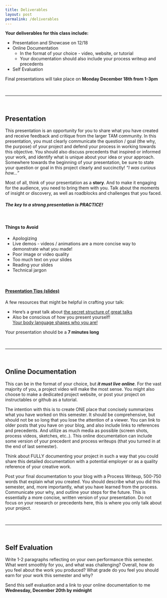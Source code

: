 ```yaml
---
title: Deliverables
layout: post
permalink: /deliverables
---
```


<span class="underlined">**Your deliverables for this class include:**</span>

+ Presentation and Showcase on 12/18
+ Online Documentation
	+ In the format of your choice - video, website, or tutorial
	+ Your documentation should also include your process writeup and precedents
+ Self Evaluation

Final presentations will take place on <span class="underlined">**Monday December 18th from 1-3pm**</span>

<br>
<hr>
<br>

## Presentation

This presentation is an opportunity for you to share what you have created and receive feedback and critique from the larger TAM community. In this presentation, you must clearly communicate the question / goal (the why, the purpose) of your project and defend your process in working towards this objective. You should also discuss precedents that inspired or informed your work, and identify what is unique about your idea or your approach. Somewhere towards the beginning of your presentation, be sure to state your question or goal in this project clearly and succinctly! *“I was curious how…”*

Most of all, think of your presentation as a <span class="underlined">**story**</span>. And to make it engaging for the audience, you need to bring them with you. Talk about the moments of insight or discovery, as well as roadblocks and challenges that you faced.  

#### ***The key to a strong presentation is PRACTICE!***

<br>

#### Things to Avoid

+ Apologizing
+ Live demos - videos / animations are a more concise way to demonstrate what you made!
+ Poor image or video quality
+ Too much text on your slides
+ Reading your slides
+ Technical jargon

<br>

#### [Presentation Tips (slides)](https://docs.google.com/a/colorado.edu/presentation/d/1jfoPLamRvxa8YFGYEvU7W-SMV7aAQvj4LBcIOIu35uE/edit?usp=sharing)

A few resources that might be helpful in crafting your talk:

+ Here’s a great talk about <span class="underlined">[the secret structure of great talks](https://www.ted.com/talks/nancy_duarte_the_secret_structure_of_great_talks)</span>
+ Also be conscious of how you present yourself! <br><span class="underlined">[Your body language shapes who you are!](https://www.ted.com/talks/amy_cuddy_your_body_language_shapes_who_you_are)</span>


Your presentation should be a <span class="underlined">**7 minutes long**</span><br>


<br>
<hr>
<br>

<!-- ## Precedents / References

<span class="underlined">*Capstone 1 Only*</span>

You should submit a minimum of 3 precedents, or references of work that have inspired you in this process. This could be work that is similar to yours. It could be an example of something that works really well, or an example of something that you are aiming to improve or reimagine. A precedent could also be technology that has enabled your work; or it might be a significant person or event who inspired your why.

Reflect on your process this semester, and consider the most significant influences. These are your precedents. If you’re not sure if something counts as a precedent, talk to me about it!!!

For each precedent, you must write a description of what it is and how it informs your work.

If you have a longer collection of resources that you have utilized throughout your process, you must also cite these sources as part of your deliverables.

<br>
<hr>
<br>

## Process Writeup

<span class="underlined">*Capstone 1 Only*</span>

For everyone in Capstone 1, you must submit a 500-750 word writeup of your work this semester.

You should describe what you did this semester, and, more importantly, what you have learned from the process. Communicate your why, and outline your steps for the future. This is essentially a more concise, written version of your presentation. Do not focus on your research or precedents here, this is where you talk about your project.

This writeup is an opportunity to reflect on the work you have done this semester, and set an intention for what you intend to produce next semester in Capstone 2.

<br>
<hr>
<br> -->

## Online Documentation

This can be in the format of your choice, but ***it must live online***. For the vast majority of you, a project video will make the most sense. You might also choose to make a dedicated project website, or post your project on instructables or github as a tutorial.

The intention with this is to create ONE place that concisely summarizes what you have worked on this semester. It should be comprehensive, but should not be so long that you lose the attention of a viewer. You can link to older posts that you have on your blog, and also include links to references and precedents. And utilize as much media as possible (screen shots, process videos, sketches, etc..). This online documentation can include some version of your precedent and process writeups (that you turned in at the end of last semester).

Think about FULLY documenting your project in such a way that you could share this detailed documentation with a potential employer or as a quality reference of your creative work.

Post your final documentation to your blog with a Process Writeup, 500-750 words that explain what you created. You should describe what you did this semester, and, more importantly, what you have learned from the process. Communicate your why, and outline your steps for the future. This is essentially a more concise, written version of your presentation. Do not focus on your research or precedents here, this is where you only talk about your project.

<br>
<hr>
<br>

## Self Evaluation

Write 1-2 paragraphs reflecting on your own performance this semester. What went smoothly for you, and what was challenging? Overall, how do you feel about the work you produced? What grade do you feel you should earn for your work this semester and why?

Send this self evaluation and a link to your online documentation to me <br> <span class="underlined">**Wednesday, December 20th by midnight**</span>
